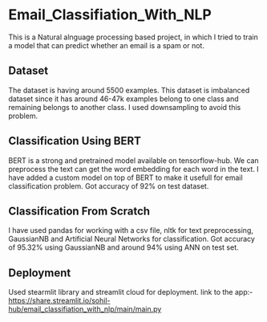 # Email_Classifiation_With_NLP


This is a Natural alnguage processing based project, in which I tried to train a model that can predict whether an email is a spam or not.

## Dataset
The dataset is having around 5500 examples.
This dataset is imbalanced dataset since it has around 46-47k examples belong to one class and remaining belongs to another class. I used downsampling to avoid this problem. 

## Classification Using BERT
BERT is a strong and pretrained model available on tensorflow-hub. We can preprocess the text can get the word embedding for each word in the text.
I have added a custom model on top of BERT to make it usefull for email classification problem.
Got accuracy of 92% on test dataset.

## Classification From Scratch
I have used pandas for working with a csv file, nltk for text preprocessing, GaussianNB and Artificial Neural Networks for classification.
Got accuracy of 95.32% using GaussianNB and around 94% using ANN on test set.

## Deployment
Used stearmlit library and streamlit cloud for deployment.
link to the app:- https://share.streamlit.io/sohil-hub/email_classifiation_with_nlp/main/main.py

